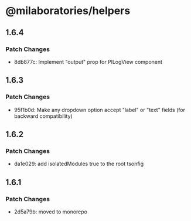 # @milaboratories/helpers

## 1.6.4

### Patch Changes

- 8db877c: Implement "output" prop for PlLogView component

## 1.6.3

### Patch Changes

- 95f1b0d: Make any dropdown option accept "label" or "text" fields (for backward compatibility)

## 1.6.2

### Patch Changes

- da1e029: add isolatedModules true to the root tsonfig

## 1.6.1

### Patch Changes

- 2d5a79b: moved to monorepo
